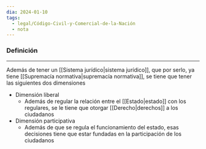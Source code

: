 ```yaml
---
dia: 2024-01-10
tags:
  - legal/Código-Civil-y-Comercial-de-la-Nación
  - nota
---
```

### Definición
---
Además de tener un [[Sistema jurídico|sistema jurídico]], que por serlo, ya tiene [[Supremacía normativa|supremacía normativa]], se tiene que tener las siguientes dos dimensiones
* Dimensión liberal
	* Además de regular la relación entre el [[Estado|estado]] con los regulares, se le tiene que otorgar [[Derecho|derechos]] a los ciudadanos
* Dimensión participativa
	* Además de que se regula el funcionamiento del estado, esas decisiones tiene que estar fundadas en la participación de los ciudadanos
